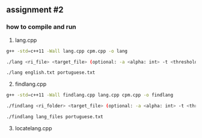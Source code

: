 ## assignment #2

### how to compile and run


1. lang.cpp

```bash
g++ -std=c++11 -Wall lang.cpp cpm.cpp -o lang

./lang <ri_file> <target_file> (optional: -a <alpha: int> -t <threshold: float> -k <K: int> )

./lang english.txt portuguese.txt
```

2. findlang.cpp

```bash
g++ -std=c++11 -Wall findlang.cpp lang.cpp cpm.cpp -o findlang

./findlang <ri_folder> <target_file> (optional: -a <alpha: int> -t <threshold: float> -k <K: int> )

./findlang lang_files portuguese.txt
```

3. locatelang.cpp

```bash

```